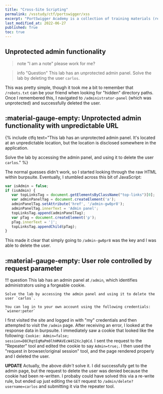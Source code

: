 ```yaml
---
title: "Cross-Site Scripting"
permalink: /vsstudy/ctf/portswigger/xss
excerpt: "PortSwigger Academy is a collection of training materials (reading & videos) combined with hands-on-labs designed to help you learn how to 'secure the web one step at a time'. It covers a number of the most common vulnerabilities, helping you understand them, understand how to exploit them, and how they can be prevented. Best of all, they are all free. The tools *are* designed to work with/be supported by PortSwigger's flagship product, Burp Suite Professional, but you can utilize any number of other tools (curl/browsers/ZAP/etc). At the time I worked through these, I did not have access to a professional license, so I used the Burp Suite Community edition (free). Below are my notes written as I worked through the various challenges."
last_modified_at: 2022-06-27
published: True
toc: true
---
```


## Unprotected admin functionality

> note "I am a note"
> please work for me?


> info "Question"
> This lab has an unprotected admin panel.
> Solve the lab by deleting the user `carlos`.

This was pretty simple, though it took me a bit to remember that `/robots.txt` can be your friend when looking for "hidden" directory paths. Once I remembered this, I navigated to `/administrator-panel` (which was unprotected) and successfully deleted the user.

## :material-gauge-empty: Unprotected admin functionality with unpredictable URL

{% include ctfq text="This lab has an unprotected admin panel. It's located at an unpredictable location, but the location is disclosed somewhere in the application.

Solve the lab by accessing the admin panel, and using it to delete the user `carlos`." %}



The normal guesses didn't work, so I started looking through the raw HTML within burpsuite. Eventually, I stumbled across this bit of JavaScript:

```javascript
var isAdmin = false;
if (isAdmin) {
   var topLinksTag = document.getElementsByClassName("top-links")[0];
   var adminPanelTag = document.createElement('a');
   adminPanelTag.setAttribute('href', '/admin-gw0pr8');
   adminPanelTag.innerText = 'Admin panel';
   topLinksTag.append(adminPanelTag);
   var pTag = document.createElement('p');
   pTag.innerText = '|';
   topLinksTag.appendChild(pTag);
}
```

This made it clear that simply going to `/admin-gw0pr8` was the key and I was able to delete the user.

## :material-gauge-empty: User role controlled by request parameter

!!! question
    This lab has an admin panel at `/admin`, which identifies administrators using a forgeable cookie.

    Solve the lab by accessing the admin panel and using it to delete the user `carlos`.

    You can log in to your own account using the following credentials: `wiener:peter`

I first visited the site and logged in with "my" credentials and then attempted to visit the `/admin` page. After receiving an error, I looked at the response data in burpsuite. I immediately saw a cookie that looked like the following: `Cookie: Admin=false; session=D8CRqtEqMaPm0lhHMAVEcW452XcJq0Cd`. I sent the request to the "Repeater" tool and edited the cookie to say `Admin=true;`. I then used the "request in browser/original session" tool, and the page rendered properly and I deleted the user. 

__UPDATE__ Actually, the above *didn't* solve it. I did successfully get to the admin page, but the request to delete the user was denied because the cookie had been re-written. I probaby could have solved this via a re-write rule, but ended up just editing the `GET` request to `/admin/delete?username=carlos` and submitting it via the repeater tool.

